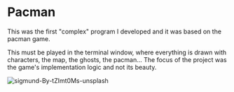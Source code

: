 # Pacman

This was the first "complex" program I developed and it was based on the pacman game. 

This must be played in the terminal window, where everything is drawn with characters, the map, the ghosts, the pacman... The focus of the project was the game's implementation logic and not its beauty.

![sigmund-By-tZImt0Ms-unsplash](https://user-images.githubusercontent.com/33187405/137819365-90350749-c981-4604-b7e5-6d9ed629d8b5.jpg)
